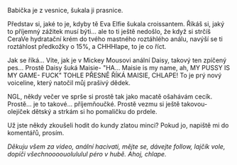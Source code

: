 Babička je z vesnice, šukala ji prasnice.

Představ si, jaké to je, kdyby tě Eva Elfie šukala croissantem. Říkáš si, jaký to příjemný zážitek musí býti... ale to ti ještě nedošlo, že když si strčíš CeraVe hydratační krém do tvého mastného roztáhlého análu, navýší se ti roztáhlost předkožky o 15%, a CHHHlape, to je co říct.

Jak se říká... Víte, jak je v Mickey Mousovi anální Daisy, takový ten zpíčený pes... Prostě Daisy šuká Maisie- "HA... Maisie is my name, ah, MY PUSSY IS MY GAME- FUCK" TOHLE PŘESNĚ ŘÍKÁ MAISIE, CHLAPE! To je prý nový voiceline, který natočil můj prašivý dědek.

NGL, někdy večer ve sprše si prostě tak jako macatě ošahávám cecík. Prostě... je to takové... příjemňoučké. Prostě vezmu si ještě takovou- olejíček dětský a strkám si ho pomaličku do prdele.

Už jste někdy zkoušeli hodit do kundy zlatou minci? Pokud jo, napiště mi do komentářů, prosím.

*Děkuju všem za video, anální hacivati, mějte se, dávejte follow, lajčík vole, dopíči všechnoooouolululul péro v hubě. Ahoj, chlape.*